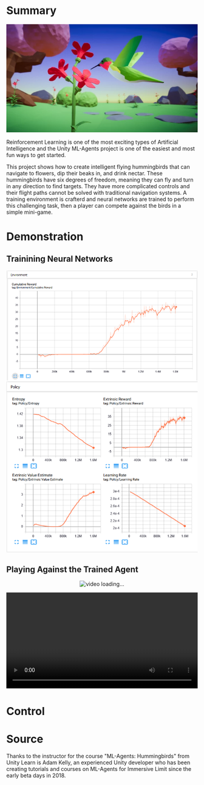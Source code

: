 # Summary
![Humming Bird](img/humming_bird.webp)

Reinforcement Learning is one of the most exciting types of Artificial Intelligence and the Unity ML-Agents project is one of the easiest and most fun ways to get started. 

This project shows how to create intelligent flying hummingbirds that can navigate to flowers, dip their beaks in, and drink nectar. These hummingbirds have six degrees of freedom, meaning they can fly and turn in any direction to find targets. They have more complicated controls and their flight paths cannot be solved with traditional navigation systems. A training environment is crafterd and neural networks are trained to perform this challenging task, then a player can compete against the birds in a simple mini-game.

# Demonstration

## Trainining Neural Networks
![Cumulative Reward](img/cum_reward.png)
![Policy](img/policy.png)

## Playing Against the Trained Agent

<p align="center">
   <img src="img/video.gif" alt="video loading...">
</p>

<div style="text-align:center"> 
  <video style="width:600px;max-width:100%;" controls="">
    <source src="img/video.gif" type="video/mp4">
    
  </video>
</div>

# Control



# Source

Thanks to the instructor for the course "ML-Agents: Hummingbirds" from Unity Learn is Adam Kelly, an experienced Unity developer who has been creating tutorials and courses on ML-Agents for Immersive Limit since the early beta days in 2018.

